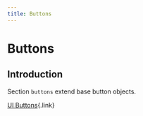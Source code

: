 ```yaml
---
title: Buttons
---
```


# Buttons

<div class="documentation__toc"></div>

## Introduction

Section `buttons` extend base button objects.

[UI Buttons](../../buttons){.link}

